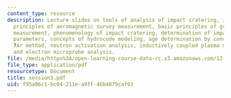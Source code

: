 ```yaml
---
content_type: resource
description: Lecture slides on tools of analysis of impact cratering, including basic
  principles of aeromagnetic survey measurement, basic principles of gravity anamoly
  measurement, phenomenology of impact cratering, determination of impact cratering
  parameters, concepts of hydrocode modeling, age determination by conventional K
  ?Ar method, neutron activation analysis, inductively coupled plasma mass spectrometry,
  and electron microprobe analysis.
file: /media/https%3A/open-learning-course-data-rc.s3.amazonaws.com/12-091-basics-of-impact-cratering-geological-geophysical-geochemical-environmental-studies-of-some-impact-craters-of-the-earth-january-iap-2008/f95a06c1bc04211ea9ff46b4879caf63_session3.pdf
file_type: application/pdf
resourcetype: Document
title: session3.pdf
uid: f95a06c1-bc04-211e-a9ff-46b4879caf63
---
```

